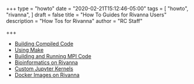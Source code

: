 +++
type = "howto"
date = "2020-02-21T15:12:46-05:00"
tags = [
  "howto",
  "rivanna",
]
draft = false
title = "How To Guides for Rivanna Users"
description = "How Tos for Rivanna"
author = "RC Staff"

+++

* [Building Compiled Code](/userinfo/howtos/rivanna/compiler-howto)
* [Using Make](/userinfo/howtos/rivanna/make)
* [Building and Running MPI Code](/userinfo/howtos/rivanna/mpi-howto)
* [Bioinformatics on Rivanna](/userinfo/howtos/rivanna/bioinfo-on-rivanna)
* [Custom Jupyter Kernels](/userinfo/howtos/rivanna/custom-jupyter-kernels)
* [Docker Images on Rivanna](/userinfo/howtos/rivanna/docker-images-on-rivanna)

